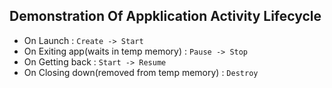 ## Demonstration Of Appklication Activity Lifecycle

- On Launch : `Create -> Start`
- On Exiting app(waits in temp memory) : `Pause -> Stop`
- On Getting back : `Start -> Resume`
- On Closing down(removed from temp memory) : `Destroy`
